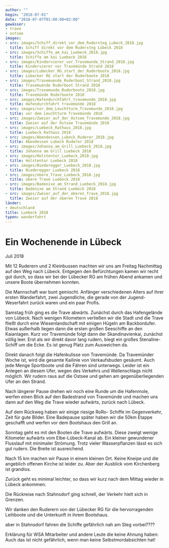 ```yaml
---
author: ""
begin: "2018-07-01"
date: "2018-07-07T01:00:00+02:00"
gewässer:
- trave
- ostsee
images:
- src: images/Schiff_direkt_vor_dem_Rudersteg_Lubeck_2018.jpg
  title: Schiff direkt vor dem Rudersteg Lübeck 2018
- src: images/Schiffe_am_kai_Luebeck_2018.jpg
  title: Schiffe am kai Luebeck 2018
- src: images/Kindervierer_vor_Travemunde_Strand_2018.jpg
  title: Kindervierer vor Travemünde Strand 2018
- src: images/Lubecker_RG_start_der_Ruderboote_2018.jpg
  title: Lubecker RG start der Ruderboote 2018
- src: images/Travemuende_Ruderboot_Strand_2018.jpg
  title: Travemuende Ruderboot Strand 2018
- src: images/Travemunde_Ruderboote_2018.jpg
  title: Travemünde Ruderboote 2018
- src: images/Hafendurchfahrt_travemunde_2018.jpg
  title: Hafendurchfahrt travemünde 2018
- src: images/vor_dem_Leuchtturm_Travemunde_2018.jpg
  title: vor dem Leuchtturm Travemünde 2018
- src: images/Zweier_auf_der_Ostsee_Travemunde_2018.jpg
  title: Zweier auf der Ostsee Travemünde 2018
- src: images/Luebeck_Rathaus_2018.jpg
  title: Luebeck Rathaus 2018
- src: images/Abendessen_Lubeck_Ruderer_2018.jpg
  title: Abendessen Lubeck Ruderer 2018
- src: images/Johanna_am_Grill_Luebeck_2018.jpg
  title: Johanna am Grill Luebeck 2018
- src: images/Holstentor_Luebeck_2018.jpg
  title: Holstentor Luebeck 2018
- src: images/Niederegger_Luebeck_2018.jpg
  title: Niederegger Luebeck 2018
- src: images/obere_Trave_Luebeck_2018.jpg
  title: obere Trave Luebeck 2018
- src: images/Badenixe_am_Strand_Luebeck_2018.jpg
  title: Badenixe am Strand Luebeck 2018
- src: images/Zweier_auf_der_oberen_Trave_2018.jpg
  title: Zweier auf der oberen Trave 2018
länder: 
- deutschland
title: Luebeck 2018
typen: wanderfahrt
---
```



# Ein Wochenende in Lübeck


Juli 2018

Mit 12 Ruderern und 2 Kleinbussen machten wir uns am Freitag Nachmittag auf den Weg nach Lübeck. Entgegen den Befürchtungen kamen wir recht gut durch, so dass wir bei der Lübecker RG am frühen Abend ankamen und unsere Boote übernehmen konnten.

Die Mannschaft war bunt gemischt. Anfänger verschiedenen Alters auf ihrer ersten Wanderfahrt, zwei Jugendliche, die gerade von der Jugend- Weserfahrt zurück waren und ein paar Profis.

Samstag früh ging es die Trave abwärts. Zunächst durch das Hafengelände von Lübeck. Nach wenigen Kilometern verließen wir die Stadt und die Trave fließt durch eine Wiesenlandschaft mit einigen Hügeln am Backbordufer. Etwas außerhalb liegen dann die ersten großen Seeschiffe an den Kaianlagen. Kurz vor Travemünde folgt dann der Skandinavienkai, zunächst völlig leer. Erst als wir direkt davor lang rudern, biegt ein großes Stenaline- Schiff um die Ecke. Es ist genug Platz zum Ausweichen da.

Direkt danach folgt die Hafenkulisse von Travemünde. Da Travemünder Woche ist, wird die gesamte Kailinie von Verkaufsbuden gesäumt. Auch jede Menge Sportboote und die Fähren sind unterwegs. Leider ist ein Anlegen an diesem Ufer, wegen des Verkehrs und Wellenschlags nicht möglich. Wir rudern raus auf die Ostsee und gehen am gegenüberliegenden Ufer an den Strand.

Nach längerer Pause drehen wir noch eine Runde um die Hafenmole, werfen einen Blick auf den Badestrand von Travemünde und machen uns dann auf den Weg die Trave wieder aufwärts, zurück nach Lübeck.

Auf dem Rückweg haben wir einige riesige RoRo- Schiffe im Gegenverkehr, Zeit für gute Bilder. Eine Badepause später haben wir die 50km Etappe geschafft und werfen vor dem Bootshaus den Grill an.

Sonntag geht es mit den Booten die Trave aufwärts. Diese zweigt wenige Kilometer aufwärts vom Elbe-Lübeck-Kanal ab. Ein kleiner gewundener Flusslauf mit minimaler Strömung. Trotz vieler Wasserpflanzen lässt es sich gut rudern. Die Breite ist ausreichend.

Nach 15 km machen wir Pause in einem kleinen Ort. Keine Kneipe und die angeblich offenen Kirche ist leider zu. Aber der Ausblick vom Kirchenberg ist grandios.

Zurück geht es minimal leichter, so dass wir kurz nach dem Mittag wieder in Lübeck ankommen.

Die Rückreise nach Stahnsdorf ging schnell, der Verkehr hielt sich in Grenzen.

Wir danken den Ruderern von der Lübecker RG für die hervorragenden Leihboote und die Unterkunft in ihrem Bootshaus.

aber in Stahnsdorf fahren die Schiffe gefährlich nah am Steg vorbei????

Erklärung für WSA Mitarbeiter und andere Leute die keine Ahnung haben: Auch das ist nicht gefährlich, wenn man keine Selbstmordabsichten hat!
